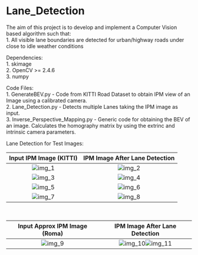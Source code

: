 # Lane_Detection
The aim of this project is to develop and implement a Computer Vision based algorithm such that: <br />
	1. All visible lane boundaries are detected for urban/highway roads under close to idle weather conditions

Dependencies:<br />
	1. skimage <br />
	2. OpenCV >= 2.4.6 <br />
	3. numpy

Code Files:<br />
	1. GenerateBEV.py - Code from KITTI Road Dataset to obtain IPM view of an Image using a calibrated camera. <br />
	2. Lane_Detection.py - Detects multiple Lanes taking the IPM image as input. <br />
	3. Inverse_Perspective_Mapping.py - Generic code for obtaining the BEV of an image. Calculates the homography matrix by using the extrinc and intrinsic camera parameters.


Lane Detection for Test Images:

Input IPM Image (KITTI)		|	IPM Image After Lane Detection
:----------------------:|:-------------------------------------:
![img_1](https://github.com/kky-fury/Lane_Detection/blob/master/Test_Images/IPM_test_image_0.png) | ![img_2](https://github.com/kky-fury/Lane_Detection/blob/master/Lane_Detected_Images/image_0.png)
![img_3](https://github.com/kky-fury/Lane_Detection/blob/master/Test_Images/IPM_test_image_1.png) | ![img_4](https://github.com/kky-fury/Lane_Detection/blob/master/Lane_Detected_Images/image_1.png)
![img_5](https://github.com/kky-fury/Lane_Detection/blob/master/Test_Images/IPM_test_image_3.png) | ![img_6](https://github.com/kky-fury/Lane_Detection/blob/master/Lane_Detected_Images/image_3.png)
![img_7](https://github.com/kky-fury/Lane_Detection/blob/master/Test_Images/IPM_test_image_4.png) | ![img_8](https://github.com/kky-fury/Lane_Detection/blob/master/Lane_Detected_Images/image_4.png)

<br />

Input Approx IPM Image (Roma) 	|	IPM Image After Lane Detection
:----------------------------:|:-------------------------------:
![img_9](https://github.com/kky-fury/Lane_Detection/blob/master/Test_Images/IPM_test_image_5.png) | ![img_10](https://github.com/kky-fury/Lane_Detection/blob/master/Lane_Detected_Images/approx_image_0.png)![img_11](https://github.com/kky-fury/Lane_Detection/blob/master/Test_Images/IPM_test_image_8.png) | ![img_12](https://github.com/kky-fury/Lane_Detection/blob/master/Lane_Detected_Images/image_8.png)
	



	


